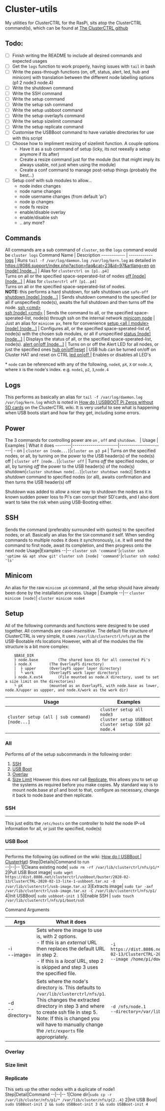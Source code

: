 

# Cluster-utils
My utilities for ClusterCTRL for the RasPi, sits atop the ClusterCTRL command(s), which can be found at [The ClusterCTRL github](https://github.com/burtyb/clusterhat-image/blob/master/files/usr/sbin/clusterctrl)
## Todo:
 - [ ] Finish writing the README to include all desired commands and expected usages
 - [ ] Get the `logs` function to work properly, having issues with `tail` in bash
 - [ ] Write the pass-through functions (on, off, status, alert, led, hub and minicom) with translation between the different node labelling options (p1 2 node3 node.4)
 - [ ] Write the shutdown command
 - [ ] Write the SSH command
 - [ ] Write the setup command
 - [ ] Write the setup ssh command
 - [ ] Write the setup usbboot command
 - [ ] Write the setup overlayfs command
 - [ ] Write the setup sizelimit command
 - [ ] Write the setup replicate command
 - [ ] Customise the USBBoot command to have variable directories for use with this script
 - [ ] Choose how to impliment resizing of sizelimit function. A couple options
   - Have it as a sub command of setup (icky, its not reeeally a setup anymore if its after)
   - Create a resize command just for the module (but that might imply its always usable, not just when using the module)
   - Create a conf command to manage post-setup things (probably the best...)
 - [ ] Setup conf with sub modules to allow...  
   - node index changes
   - node name changes 
   - node username changes (from default 'pi')
   - node ip changes
   - node fs resize
   - enable/disable overlay
   - enable/disable ssh
   - .. any more?

## Commands
All commands are a sub command of ```cluster```, so the ```logs``` command would be ```cluster logs```
Command Name | Description
------------ | ------------ 
[logs](#logs) 										| Runs ````tail -f /var/log/daemon.log /var/log/kern.log```` as detailed in https://8086.support/index.php?action=faq&cat=23&id=97&artlang=en
[on [node] [node...]](#power)									| Alias for ```clusterctrl on [p1..p4]```<br> Turns on all or the specified space-seperated-list of nodes
[off [node] [node...]](#power) 									| Alias for ```clusterctrl off [p1..p4]```<br> Turns on all or the specified space-seperated-list of nodes. <br><B>NOTE:</b> this performs a hard shutdown, for safe shutdown use ```safe-off```
[shutdown [node] [node...]](#power)  						| Sends shutdown command to the specified (or all if unspecified) node(s), awaits the full shutdown and then turns off the node.
[ssh \<cmd\>](#ssh) <BR>[ssh [node] \<cmd\>](#ssh) 							| Sends the command to all, or the specified space-sperated-list, node(s) through ssh on the internal network
[minicom node](#ssh) 										| Just an alias for ```minicom px```, here for convenience 
[setup \<all \| module\> [node] [node...]](#setup)  						| Configures all, or the specified space-sperated-list of, node(s) with the chosen sub modules, or all if unspecified
[status [node] [node...]](#status) 								| Displays the status of all, or the specified space-sperated-list, node(s). 
[alert on\|off [node...]](#Alert)								| Turns on or off the Alert LED for all nodes, or just the specified ones
[hub on\|off\|reset](#hub)									| USB hub can be turned on/off on Cluster HAT and reset on CTRL
[led on\|off ](#LED)										| Enables or disables all LED's


\* ```node``` can be referenced with any of the following, `nodeX`, `pX`, `X` or `node.X`, where `X` is the node's index. 
e.g. `node1`, `p2`, `3`,`node.4`


## Logs

This performs as basically an alias for ````tail -f /var/log/daemon.log /var/log/kern.log```` which is noted in [How do I USBBOOT Pi Zeros without SD cards](https://8086.support/index.php?action=faq&cat=23&id=97&artlang=en) on the ClusterCTRL wiki. 
It is very useful to see what is happening when USB boots start and how far they get, including some errors. 


## Power
The 3 commands for controlling power are ```on``` , ```off``` and ```shutdown```. 
&nbsp;	| Usage 		| Examples		| What it does
--------|-----------------------|-----------------------| -
on	| `cluster on [node...]`|`cluster on p3 p4`	| Turns *on* the specified nodes, or all, by turning *on* the power to the USB header(s) of the node(s)
off	| `cluster off [node..]`|`cluster off`		| Turns *off* the specified nodes, or all, by turning *off* the power to the USB header(s) of the node(s)
shutdown|`cluster shutdown node[..]`|`cluster shutdown node2`| Sends a *shutdown* command to specified nodes (or all), awaits confirmation and then turns the USB header(s) off

Shutdown was added to allow a nicer way to shutdown the nodes as it is known sudden power loss to Pi's can corrupt their SD'cards, and I also dont want to take the risk when using USB-Booting either. 


## SSH
Sends the command (preferably surrounded with quotes) to the specified nodes, or all. 
Basically an alias for the ```SSH``` command it self. 
When sending commands to multiple nodes it does it synchronously, i.e. it will send the command to first node,  await its completion, and then progress onto the next node
Usage|Examples
--|--
```cluster ssh 'command'```|```cluster ssh 'uptime && apt show git'```
```cluster ssh [node] 'command'```|```cluster ssh node2 'ls' ```

## Minicom
An alias for the raw ```minicom pX``` command , all the setup should have already been done by the installation process. 
Usage | Example
--|--
```cluster minicom [node]```| ```cluster minicom node4```

## Setup
All of the following commands and functions were designed to be used together. All commands are case-*insensitive*.
The default file structure of ClusterCTRL is very simple, it uses `/var/lib/clusterctrl/nfs/pX` as the USB-Bootable nfs locations
However, with all of the modules the file structure is a bit more complex:
```
	$BASE_DIR
	├ node.base 		(The shared base OS for all connected Pi's		
	├ node.X 		(The OverlayFS directory)
	|  ├ upper		(OverlayFS upper layer directory)
	|  └ work		(OverlayFS work layer directory)
	├ node.X.ext4 		(File mounted as node.X directory, used to set a size limit on the directories)
	└ pX 			(mounted as an OverlayFS, with node.base as lower, node.X/upper as uppper, and node.X/work as the work dir)
 ```
Usage | Examples
----|----
```cluster setup (all \| sub command) [node...]``` | ```cluster setup all node3```<br>```cluster setup USBBoot```<br>```cluster setup SSH p2 node.4```

### All
Performs *all* of the setup subcommands in the following order:
1. [SSH](#SSH)
2. [USB Boot](#USB-Boot)
3. [Overlay](#overlay)
4. [Size Limit](#size-limit)
However this does *not* call [Replicate](#Replicate), this allows you to set up the systems as required before you make copies. 
My standard way is to mount node.base at p1 and boot to that, configure as necessary, change it back to node.base and then replicate.

### SSH
---
This just edits the `/etc/hosts` on the controller to hold the node IP-v4 information for all, or just the specified, node(s)

### USB Boot
---
Performs the following (as outlined on the wiki: [How do I USBBoot | ClusterHat](https://8086.support/index.php?action=faq&cat=23&id=97&artlang=en))
Step|Details|Command to run  
--|--|--
1|Cleans existing node| ```sudo rm -rf /var/lib/clusterctrl/nfs/p1/*```
2|Pull USB Boot image|  ```sudo wget https://dist.8086.net/clusterctrl/usbboot/buster/2020-02-13/ClusterCTRL-2020-02-13-lite-1-usbboot.tar.xz -O /var/lib/clusterctrl/usb-image.tar.xz```
3|Extracts image| ```sudo tar -axf /var/lib/clusterctrl/usb-image.tar.xz -C /var/lib/clusterctrl/nfs/p1/```
4|Init USBBoot| ```sudo usbboot-init 1```
5|Enable SSH | ```sudo touch /var/lib/clusterctrl/nfs/p1/boot/ssh```
</br>

Command Arguments

Args|What it does| Example
--|--|--
\-i <br> \-\-image=  | Sets where the image to use is, with 2 options. <br> - If this is an *external* URL then replaces the default URL in step 2. <br> - If this is a *local* URL, step 2 is skipped and step 3 uses the specified file. | ```-i https://dist.8086.net/clusterctrl/usbboot/buster/2020-02-13/ClusterCTRL-2020-02-13-lite-1-usbboot.tar.xz```<br>```--image /home/pi/downloads/usbimage.tar.xz```
\-d <br> \-\-directory=|Sets where the node's directory is. This defaults to ```/var/lib/clusterctrl/nfs/p1```. This changes the extracted directory in step 3 and where to create ssh file in step 5. <br>Note: If this is changed you will have to manually change the ```/etc/exports``` file appropriately.| ```-d /nfs/node.1```<br>```--directory=/var/lib/nfs/p1```
 
### Overlay

### Size limit

### Replicate
This sets up the other nodes with a duplicate of node1
Step|Detail|Command
--|--|--
1|Clone dir|```sudo cp -r /var/lib/cluster/nfs/p1/* /var/lib/cluster/nfs/p{2..4}```
2|Init USB Boot| ```sudo USBBoot-init 2 && sudo USBBoot-init 3 && sudo USBBoot-init 4```

